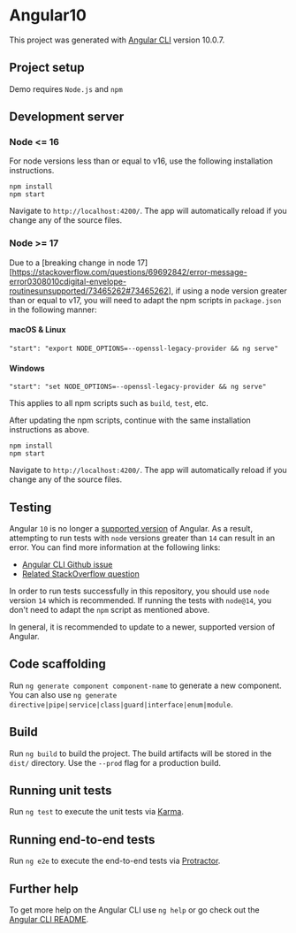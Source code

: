 # Angular10

This project was generated with [Angular CLI](https://github.com/angular/angular-cli) version 10.0.7.

## Project setup

Demo requires `Node.js` and `npm`

## Development server

### Node <= 16

For node versions less than or equal to v16, use the following installation instructions.

```
npm install
npm start
```

Navigate to `http://localhost:4200/`. The app will automatically reload if you change any of the source files.

### Node >= 17

Due to a [breaking change in node 17][https://stackoverflow.com/questions/69692842/error-message-error0308010cdigital-envelope-routinesunsupported/73465262#73465262],
if using a node version greater than or equal to v17, you will need to adapt the npm scripts in `package.json` in the following manner:

#### macOS & Linux
```
"start": "export NODE_OPTIONS=--openssl-legacy-provider && ng serve"
```

#### Windows
```
"start": "set NODE_OPTIONS=--openssl-legacy-provider && ng serve"
```

This applies to all npm scripts such as `build`, `test`, etc.

After updating the npm scripts, continue with the same installation instructions as above.

```
npm install
npm start
```

Navigate to `http://localhost:4200/`. The app will automatically reload if you change any of the source files.

## Testing

Angular `10` is no longer a [supported version](https://angular.io/guide/releases#actively-supported-versions) of Angular. As a result,
attempting to run tests with `node` versions greater than `14` can result in an error. You can find more information at the following links:

- [Angular CLI Github issue](https://github.com/angular/angular-cli/issues/20625)
- [Related StackOverflow question](https://stackoverflow.com/questions/64752689/karma-server-typeerror-cannot-read-property-range-of-undefined-angular-u)

In order to run tests successfully in this repository, you should use `node` version `14` which is recommended. If running the tests with `node@14`,
you don't need to adapt the `npm` script as mentioned above.

In general, it is recommended to update to a newer, supported version of Angular.

## Code scaffolding

Run `ng generate component component-name` to generate a new component. You can also use `ng generate directive|pipe|service|class|guard|interface|enum|module`.

## Build

Run `ng build` to build the project. The build artifacts will be stored in the `dist/` directory. Use the `--prod` flag for a production build.

## Running unit tests

Run `ng test` to execute the unit tests via [Karma](https://karma-runner.github.io).

## Running end-to-end tests

Run `ng e2e` to execute the end-to-end tests via [Protractor](http://www.protractortest.org/).

## Further help

To get more help on the Angular CLI use `ng help` or go check out the [Angular CLI README](https://github.com/angular/angular-cli/blob/master/README.md).

